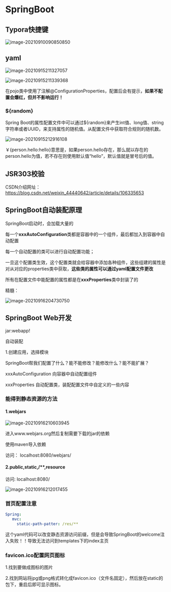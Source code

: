 # SpringBoot

## Typora快捷键

![image-20210910090850850](../public/assets/img/image-20210910090850850.png)

## yaml

![image-20210915211327057](../public/assets/img/image-20210915211327057.png)

![image-20210915211339368](../public/assets/img/image-20210915211339368.png)

在pojo类中使用了注解@ConfigurationProperties，配置后会有提示，**如果不配置会爆红，但并不影响运行！**

### ${random}

Spring Boot的属性配置文件中可以通过${random}来产生int值、long值、string字符串或者UUID，来支持属性的随机值。从配置文件中获取符合规则的随机数。



![image-20210915212916108](../public/assets/img/image-20210915212916108.png)

￥{person.hello:hello}意思是，如果person.hello存在，那么就以存在的person.hello为值，若不存在则使用默认值“hello”，默认值就是冒号后的值。



## JSR303校验

CSDN介绍网址：https://blog.csdn.net/weixin_44440642/article/details/106335653

## SpringBoot自动装配原理

SpringBoot启动时，会加载大量的

每一个**xxxAutoConfiguration**类都是容器中的一个组件，最后都加入到容器中自动配置

每一个自动配置的类可以进行自动配置功能；

一旦这个配置类生效，这个配置类就会给容器中添加各种组件，这些组建的属性是对从对应的properties类中获取，**这些类的属性可以通过yaml配置文件更改**

所有在配置文件中能配置的属性都是在**xxxProperties**类中封装了的

精髓：

![image-20210916204730750](../public/assets/img/image-20210916204730750.png)

## SpringBoot Web开发

jar:webapp!

自动装配

1.创建应用，选择模块

SpringBoot帮我们配置了什么？能不能修改？能修改什么？能不能扩展？

xxxAutoConfiguration 向容器中自动配置组件

xxxProperties 自动配置类，装配配置文件中自定义的一些内容

### 能得到静态资源的方法

#### 1.webjars

<img src="../public/assets/img/image-20210916210603945.png" alt="image-20210916210603945"  />

进入www.webjars.org然后复制需要下载的jar的依赖

使用maven导入依赖

访问： localhost:8080/webjars/

#### 2.public,static,/**,resource

访问: localhost:8080/

![image-20210916212017455](../public/assets/img/image-20210916212017455.png)

### 首页配置注意



```yaml
Spring:
   mvc:
     static-path-patter: /res/**
```

这个yaml代码可以改变静态资源访问前缀，但是会导致SpringBoot的welcome注入失败！！导致无法访问到templates下的index主页

### favicon.ico配置网页图标

1.找到要做成图标的图片

2.找到网站将jpg或png格式转化成favicon.ico（文件名固定），然后放在static的包下，重启后即可显示图标。
